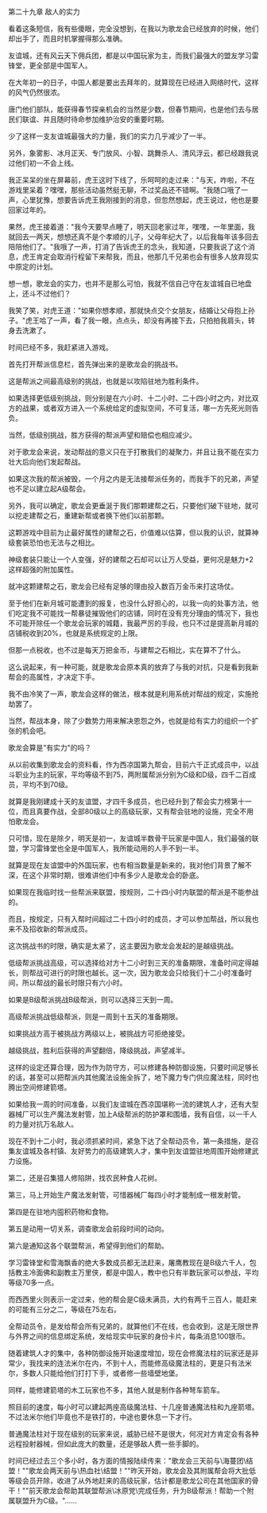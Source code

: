 第二十九章 敌人的实力


看着这条短信，我有些傻眼，完全没想到，在我以为歌龙会已经放弃的时候，他们却出手了，而且时机掌握得那么准确。

友谊城，还有风云天下佣兵团，都是以中国玩家为主，而我们最强大的盟友学习雷锋堂，更全部是中国军人。

在大年初一的日子，中国人都是要出去拜年的，就算现在已经进入网络时代，这样的风气仍然很浓。

唐门他们部队，能获得春节探亲机会的当然是少数，但春节期间，也是他们去与居民们联谊、并且随时待命参加维护治安的重要时期。

少了这样一支友谊城最强大的力量，我们的实力几乎减少了一半。

另外，象雾影、冰月正天、专门放风、小智、跳舞杀人、清风浮云，都已经跟我说过他们初一不会上线。

我正呆呆的坐在屏幕前，虎王这时下线了，乐呵呵的走过来：\"与天，咋啦，不在游戏里呆着？嘿嘿，那些活动虽然挺无聊，不过奖品还不错啊。\"我随口哦了一声，心里犹豫，想要告诉虎王我刚接到的消息，但忽然想起，虎王说过，他也是要回家过年的。

果然，虎王接着道：\"我今天要早点睡了，明天回老家过年，嘿嘿，一年里面，我就回去一两天，想想还真不是个孝顺的儿子，父母年纪大了，以后我每年该多回去陪陪他们了。\"我哦了一声，打消了告诉虎王的念头，我知道，只要我说了这个消息，虎王肯定会取消行程留下来帮我，而且，他那几千兄弟也会有很多人放弃现实中原定的计划。

想一想，歌龙会的实力，也并不是那么可怕，我就不信自己守在友谊城自已地盘上，还斗不过他们？

我笑了笑，对虎王道：\"如果你想孝顺，那就快点交个女朋友，结婚让父母抱上孙子。\"虎王哈了一声，看了我一眼，点点头，却没有再接下去，只拍拍我肩头，转身去洗漱了。

时间已经不多，我赶紧进入游戏。

首先打开帮派信息栏，首先弹出来的是歌龙会的挑战书。

这是帮派之间最高级别的挑战，也就是以攻陷驻地为胜利条件。

如果选择更低级别挑战，则分别是在六小时、十二小时、二十四小时之内，对比双方的战果，或者双方进入一个系统给定的虚拟空间，不可复活，哪一方先死光则告负。

当然，低级别挑战，胜方获得的帮派声望和赔偿也相应减少。

对于歌龙会来说，发动帮战的意义只在于打散我们的凝聚力，并且让我不能在实力壮大后向他们发起帮战。

如果这次我的帮派被毁，一个月之内是无法接帮派任务的，而我手下的兄弟，声望也不足以建立起A级帮会。

另外，我可以确定，歌龙会更垂涎于我们那颗建帮之石，只要他们破下驻地，就可以挖走建帮之石，重建新帮或者换下他们以前那颗。

这颗游戏中目前为止最好属性的建帮之石，价值难以估算，但以我的认识，就算神级套装恐怕也无法与之相比。

神级套装只能让一个人变强，好的建帮之石却可以让万人受益，更何况是魅力+2这样超强的附加属性。

就冲这颗建帮之石，歌龙会已经有足够的理由投入数百万金币来打这场仗。

至于他们在新月城可能遭到的报复，也没什么好担心的，以我一向的处事方法，他们吃定我不可能找一帮暴徒摧毁他们的店铺，同时在没有充分理由的情况下，我也不可能开除任一个歌龙会玩家的城籍，我最严厉的手段，也只不过是提高新月城的店铺税收到20%，也就是系统规定的上限。

但那一点税收，也不过是每天万把金币，与建帮之石相比，实在算不了什么。

这么说起来，有一种可能，就是歌龙会原本真的放弃了与我的对抗，只是看到我新帮会的高属性，才决定下手。

我不由冷笑了一声，歌龙会这样的做法，根本就是利用系统对帮战的规定，实施抢劫罢了。

当然，帮战本身，除了少数势力用来解决恩怨之外，也就是给有实力的组织一个扩张的机会吧。

歌龙会算是\"有实力\"的吗？

从以前收集到歌龙会的资料看，作为西凉国第九帮会，目前六千正式成员中，以战斗职业为主的玩家，平均等级不到75，两附属帮派分别为C级和D级，四千二百成员，平均不到70级。

就算是我刚建成十天的友谊盟，才四千多成员，也已经升到了帮会实力榜第十一位，而且真要作战，全部80级以上的高级玩家，又有帮会驻地的设施，完全不用怕歌龙会。

只可惜，现在是除夕，明天是初一，友谊城半数骨干玩家是中国人，我们最强的联盟，学习雷锋堂也全是中国军人，我所能动用的人手不到一半。

就算是现在友谊盟中的外国玩家，也有相当数量是新来的，我对他们背景了解不深，在这个非常时期，很难讲他们中有多少人是歌龙会的卧底。

如果现在我临时找一些帮派来联盟，按规则，二十四小时内联盟的帮派是不能参战的。

而且，按规定，只有入帮时间超过二十四小时的成员，才可以参加帮战，所以我也来不及招收新的帮派成员。

这次挑战书的时限，确实是太紧了，这主要因为歌龙会发起的是越级挑战。

低级帮派挑战高级，可以选择给对方十二小时到三天的准备期限，准备时间定得越长，则帮战可进行的时限也越长。这一次，因为歌龙会只给我们十二小时准备时间，所以帮战的最长时限只有六小时。

如果是B级帮派挑战B级帮派，则可以选择三天到一周。

高级帮派挑战低级帮派，则是一周到十五天的准备期限。

如果挑战方高于被挑战方两级以上，被挑战方可拒绝接受。

越级挑战，胜利后获得的声望翻倍，降级挑战，声望减半。

这样的设定还算合理，因为作为防守方，可以修建各种防御设施，只要时间足够长的话，甚至可以把帮派内其他魔法设施全拆了，地下魔力专门供应魔法柱，同时也腾出空间修建箭塔。

如果给我一周的时间准备，以我们友谊城在西凉国堪称一流的建筑人才，还有大型器械厂可以生产魔法发射管，加上A级帮派的防护罩和围墙，我有自信，以一千人的力量对抗万名敌人。

现在不到十二小时，我必须抓紧时间，紧急下达了全帮动员令，第一条措施，是召集友谊城及各村镇、友好势力的高级建筑人才，集中到友谊盟驻地周围开始修建武力设施。

第二，还是召集猎人修陷阱，找农民种食人花树。

第三，马上开始生产魔法发射管，可惜器械厂每四小时才能制成一根发射管。

第四是在驻地内囤积药物和食物。

第五是动用一切关系，调查歌龙会前段时间的动向。

第六是通知这各个联盟帮派，希望得到他们的帮助。

学习雷锋堂和雪海飘香的绝大多数成员都无法赶来，屠鹰教现在是B级六千人，包括教主冷面佛和副教主万里侠，都是中国人，教中也只有半数玩家可以参战，平均等级70多一点。

而西西里火则表示一定过来，他的帮会是C级未满员，大约有两千三百人，能赶来的可能有三分之二，等级在75左右。

全帮动员令，是发给帮会所有兄弟的，就算他们不在线，也会收到，这是无限世界与外界之间的信息绑定系统，发给现实中玩家的身份卡片，每条消息100银币。

随着建筑人才的集中，各种防御设施开始速度增加，现在会修魔法柱的玩家还是非常少，我找来的连法米尔在内，不到十人，而能修高级魔法柱的，更是只有法米尔，多数人只能给他们打打下手，或者修一些墙壁地堡。

同样，能修建箭塔的木工玩家也不多，其他人就是制作各种弩车箭车。

照目前的速度，每小时可以建起两座高级魔法柱、十几座普通魔法柱和九座箭塔。不过法米尔他们毕竟也不是铁打的，中途也要休息一下才行。

普通魔法柱对于现在级别的玩家来说，威胁已经不是很大，何况对方肯定会有各种远程投射器械，但如此庞大的数量，还是够敌人费一些手脚的。

时间已经过去三个多小时，各方面的情报陆续传来：\"歌龙会三天前与\海蔓团\结盟！\"\"歌龙会两天前与\热血社\结盟！\"\"昨天开始，歌龙会及其附属帮会将大批低等级会员开除，收进了从外地赶来的高级玩家，估计都是歌龙公司在其他国家的骨干！\"\"前天歌龙会帮助其联盟帮派\冰原党\完成任务，升为B级帮派！帮助一个附属联盟升为C级。\"……





